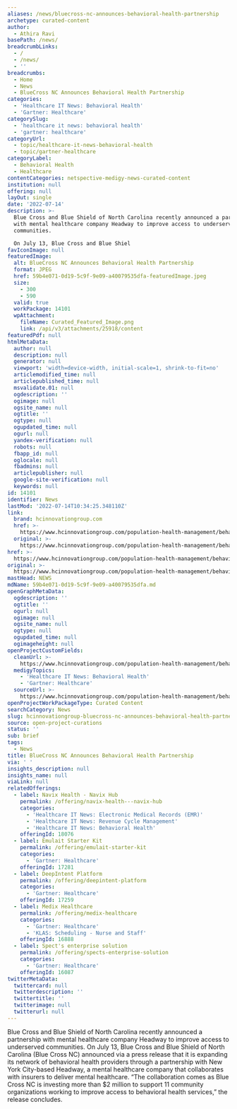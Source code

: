 ```yaml
---
aliases: /news/bluecross-nc-announces-behavioral-health-partnership
archetype: curated-content
author:
  - Athira Ravi
basePath: /news/
breadcrumbLinks:
  - /
  - /news/
  - ''
breadcrumbs:
  - Home
  - News
  - BlueCross NC Announces Behavioral Health Partnership
categories:
  - 'Healthcare IT News: Behavioral Health'
  - 'Gartner: Healthcare'
categorySlug:
  - 'healthcare it news: behavioral health'
  - 'gartner: healthcare'
categoryUrl:
  - topic/healthcare-it-news-behavioral-health
  - topic/gartner-healthcare
categoryLabel:
  - Behavioral Health
  - Healthcare
contentCategories: netspective-medigy-news-curated-content
institution: null
offering: null
layOut: single
date: '2022-07-14'
description: >-
  Blue Cross and Blue Shield of North Carolina recently announced a partnership
  with mental healthcare company Headway to improve access to underserved
  communities.

  On July 13, Blue Cross and Blue Shiel
favIconImage: null
featuredImage:
  alt: BlueCross NC Announces Behavioral Health Partnership
  format: JPEG
  href: 59b4e071-0d19-5c9f-9e09-a40079535dfa-featuredImage.jpeg
  size:
    - 300
    - 590
  valid: true
  workPackage: 14101
  wpAttachment:
    fileName: Curated_Featured_Image.png
    link: /api/v3/attachments/25918/content
featuredPdf: null
htmlMetaData:
  author: null
  description: null
  generator: null
  viewport: 'width=device-width, initial-scale=1, shrink-to-fit=no'
  articlemodified_time: null
  articlepublished_time: null
  msvalidate.01: null
  ogdescription: ''
  ogimage: null
  ogsite_name: null
  ogtitle: ''
  ogtype: null
  ogupdated_time: null
  ogurl: null
  yandex-verification: null
  robots: null
  fbapp_id: null
  oglocale: null
  fbadmins: null
  articlepublisher: null
  google-site-verification: null
  keywords: null
id: 14101
identifier: News
lastMod: '2022-07-14T10:34:25.348110Z'
link:
  brand: hcinnovationgroup.com
  href: >-
    https://www.hcinnovationgroup.com/population-health-management/behavioral-health/news/21274010/bluecross-nc-announces-behavioral-health-partnership
  original: >-
    https://www.hcinnovationgroup.com/population-health-management/behavioral-health/news/21274010/bluecross-nc-announces-behavioral-health-partnership
href: >-
  https://www.hcinnovationgroup.com/population-health-management/behavioral-health/news/21274010/bluecross-nc-announces-behavioral-health-partnership
original: >-
  https://www.hcinnovationgroup.com/population-health-management/behavioral-health/news/21274010/bluecross-nc-announces-behavioral-health-partnership
mastHead: NEWS
mdName: 59b4e071-0d19-5c9f-9e09-a40079535dfa.md
openGraphMetaData:
  ogdescription: ''
  ogtitle: ''
  ogurl: null
  ogimage: null
  ogsite_name: null
  ogtype: null
  ogupdated_time: null
  ogimageheight: null
openProjectCustomFields:
  cleanUrl: >-
    https://www.hcinnovationgroup.com/population-health-management/behavioral-health/news/21274010/bluecross-nc-announces-behavioral-health-partnership
  medigyTopics:
    - 'Healthcare IT News: Behavioral Health'
    - 'Gartner: Healthcare'
  sourceUrl: >-
    https://www.hcinnovationgroup.com/population-health-management/behavioral-health/news/21274010/bluecross-nc-announces-behavioral-health-partnership
openProjectWorkPackageType: Curated Content
searchCategory: News
slug: hcinnovationgroup-bluecross-nc-announces-behavioral-health-partnership
source: open-project-curations
status: ''
sub: brief
tags:
  - News
title: BlueCross NC Announces Behavioral Health Partnership
via: ' '
insights_description: null
insights_name: null
viaLink: null
relatedOfferings:
  - label: Navix Health - Navix Hub
    permalink: /offering/navix-health---navix-hub
    categories:
      - 'Healthcare IT News: Electronic Medical Records (EMR)'
      - 'Healthcare IT News: Revenue Cycle Management'
      - 'Healthcare IT News: Behavioral Health'
    offeringId: 18076
  - label: Emulait Starter Kit
    permalink: /offering/emulait-starter-kit
    categories:
      - 'Gartner: Healthcare'
    offeringId: 17281
  - label: DeepIntent Platform
    permalink: /offering/deepintent-platform
    categories:
      - 'Gartner: Healthcare'
    offeringId: 17259
  - label: Medix Healthcare
    permalink: /offering/medix-healthcare
    categories:
      - 'Gartner: Healthcare'
      - 'KLAS: Scheduling - Nurse and Staff'
    offeringId: 16888
  - label: Spect's enterprise solution
    permalink: /offering/spects-enterprise-solution
    categories:
      - 'Gartner: Healthcare'
    offeringId: 16087
twitterMetaData:
  twittercard: null
  twitterdescription: ''
  twittertitle: ''
  twitterimage: null
  twitterurl: null
---
```

<p>Blue Cross and Blue Shield of North Carolina recently announced a partnership with mental healthcare company Headway to improve access to underserved communities.
On July 13, Blue Cross and Blue Shield of North Carolina (Blue Cross NC) announced via a press release that it is expanding its network of behavioral health providers through a partnership with New York City-based Headway, a mental healthcare company that collaborates with insurers to deliver mental healthcare.
“The collaboration comes as Blue Cross NC is investing more than $2 million to support 11 community organizations working to improve access to behavioral health services,” the release concludes.</p>